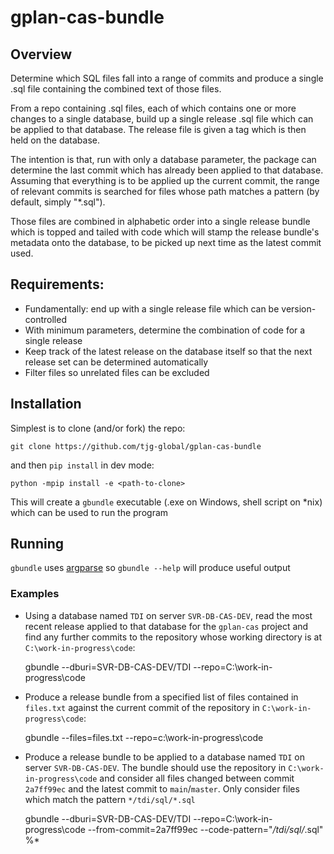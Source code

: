 # gplan-cas-bundle

## Overview

Determine which SQL files fall into a range of commits and produce a single .sql file
containing the combined text of those files.

From a repo containing .sql files, each of which contains one or more changes to
a single database, build up a single release .sql file which can be applied to
that database. The release file is given a tag which is then held on the database.

The intention is that, run with only a database parameter, the package can determine
the last commit which has already been applied to that database. Assuming that everything
is to be applied up the current commit, the range of relevant commits is searched for
files whose path matches a pattern (by default, simply "*.sql").

Those files are combined in alphabetic order into a single release bundle which is
topped and tailed with code which will stamp the release bundle's metadata onto the
database, to be picked up next time as the latest commit used.

## Requirements:

* Fundamentally: end up with a single release file which can be version-controlled
* With minimum parameters, determine the combination of code for a single release
* Keep track of the latest release on the database itself so that the next release
  set can be determined automatically
* Filter files so unrelated files can be excluded

## Installation

Simplest is to clone (and/or fork) the repo:

    git clone https://github.com/tjg-global/gplan-cas-bundle

and then `pip install` in dev mode:

    python -mpip install -e <path-to-clone>

This will create a `gbundle` executable (.exe on Windows, shell script on *nix) which
can be used to run the program

## Running

`gbundle` uses [argparse](https://docs.python.org/3/library/argparse.html) so `gbundle --help` will produce useful output

### Examples

* Using a database named `TDI` on server `SVR-DB-CAS-DEV`, read the most recent
  release applied to that database for the `gplan-cas` project and find any further
  commits to the repository whose working directory is at `C:\work-in-progress\code`:

    gbundle --dburi=SVR-DB-CAS-DEV/TDI --repo=C:\work-in-progress\code

* Produce a release bundle from a specified list of files contained in `files.txt`
  against the current commit of the repository in `C:\work-in-progress\code`:

    gbundle --files=files.txt --repo=c:\work-in-progress\code

* Produce a release bundle to be applied to a database named `TDI` on server `SVR-DB-CAS-DEV`.
  The bundle should use the repository in `C:\work-in-progress\code` and consider all
  files changed between commit `2a7ff99ec` and the latest commit to `main`/`master`.
  Only consider files which match the pattern `*/tdi/sql/*.sql`

    gbundle --dburi=SVR-DB-CAS-DEV/TDI --repo=C:\work-in-progress\code --from-commit=2a7ff99ec --code-pattern="*/tdi/sql/*.sql" %*
